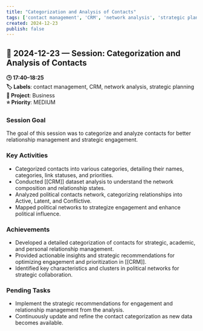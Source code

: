 ```yaml
---
title: "Categorization and Analysis of Contacts"
tags: ['contact management', 'CRM', 'network analysis', 'strategic planning']
created: 2024-12-23
publish: false
---
```


## 📅 2024-12-23 — Session: Categorization and Analysis of Contacts

**🕒 17:40–18:25**  
**🏷️ Labels**: contact management, CRM, network analysis, strategic planning  
**📂 Project**: Business  
**⭐ Priority**: MEDIUM  


### Session Goal
The goal of this session was to categorize and analyze contacts for better relationship management and strategic engagement.

### Key Activities
- Categorized contacts into various categories, detailing their names, categories, link statuses, and priorities.
- Conducted [[CRM]] dataset analysis to understand the network composition and relationship states.
- Analyzed political contacts network, categorizing relationships into Active, Latent, and Conflictive.
- Mapped political networks to strategize engagement and enhance political influence.

### Achievements
- Developed a detailed categorization of contacts for strategic, academic, and personal relationship management.
- Provided actionable insights and strategic recommendations for optimizing engagement and prioritization in [[CRM]].
- Identified key characteristics and clusters in political networks for strategic collaboration.

### Pending Tasks
- Implement the strategic recommendations for engagement and relationship management from the analysis.
- Continuously update and refine the contact categorization as new data becomes available.
